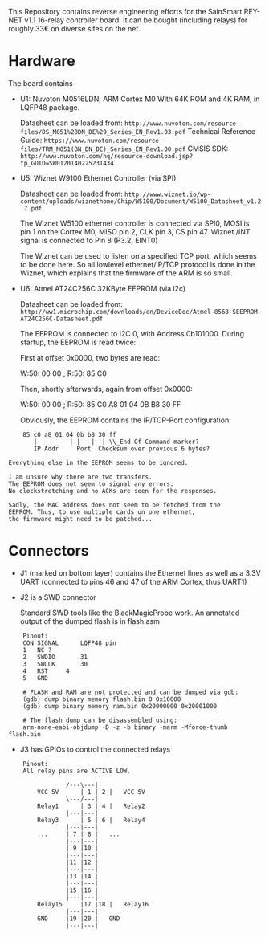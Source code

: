 
This Repository contains reverse engineering efforts for the
SainSmart REY-NET v1.1 16-relay controller board.
It can be bought (including relays) for roughly 33€ on diverse sites on the net.

Hardware
========

The board contains

* U1: Nuvoton M0516LDN, ARM Cortex M0 With 64K ROM and 4K RAM, in LQFP48 package.

	Datasheet can be loaded from: `http://www.nuvoton.com/resource-files/DS_M051%28DN_DE%29_Series_EN_Rev1.03.pdf`
	Technical Reference Guide: `https://www.nuvoton.com/resource-files/TRM_M051(BN_DN_DE)_Series_EN_Rev1.00.pdf`
	CMSIS SDK: `http://www.nuvoton.com/hq/resource-download.jsp?tp_GUID=SW0120140225231434`

* U5: Wiznet W9100 Ethernet Controller (via SPI)

	Datasheet can be loaded from: `http://www.wiznet.io/wp-content/uploads/wiznethome/Chip/W5100/Document/W5100_Datasheet_v1.2.7.pdf`

	The Wiznet W5100 ethernet controller is connected via SPI0,
	MOSI is pin 1 on the Cortex M0,
	MISO pin 2,
	CLK pin 3,
	CS pin 47.
	Wiznet /INT signal is connected to Pin 8 (P3.2, EINT0)

	The Wiznet can be used to listen on a specified TCP port,
	which seems to be done here. So all lowlevel ethernet/IP/TCP
	protocol is done in the Wiznet, which explains that the
	firmware of the ARM is so small.


* U6: Atmel AT24C256C 32KByte EEPROM (via i2c)

	Datasheet can be loaded from: `http://ww1.microchip.com/downloads/en/DeviceDoc/Atmel-8568-SEEPROM-AT24C256C-Datasheet.pdf`

	The EEPROM is connected to I2C 0, with Address 0b101000.
	During startup, the EEPROM is read twice:

	First at offset 0x0000, two bytes are read:

	W:50: 00 00  ;  R:50: 85 C0

	Then, shortly afterwards, again from offset 0x0000:

	W:50: 00 00  ;  R:50: 85 C0 A8 01 04 0B B8 30 FF
	
	Obviously, the EEPROM contains the IP/TCP-Port configuration:

```
	85 c0 a8 01 04 0b b8 30 ff
	   |---------| |---| ||	\\_End-Of-Command marker?
	   IP Addr     Port  Checksum over previous 6 bytes?
```

	Everything else in the EEPROM seems to be ignored.

	I am unsure why there are two transfers.
	The EEPROM does not seem to signal any errors:
	No clockstretching and no ACKs are seen for the responses.

	Sadly, the MAC address does not seem to be fetched from the
	EEPROM. Thus, to use multiple cards on one ethernet,
	the firmware might need to be patched...

Connectors
==========

* J1 (marked on bottom layer) contains the Ethernet lines as well as a 3.3V UART (connected to pins 46 and 47 of the ARM Cortex, thus UART1)

* J2 is a SWD connector

	Standard SWD tools like the BlackMagicProbe work.
	An annotated output of the dumped flash is in flash.asm

```
	Pinout:
	CON	SIGNAL		LQFP48 pin
	1	NC ?
	2	SWDIO		31
	3	SWCLK		30
	4	RST		4
	5	GND

	# FLASH and RAM are not protected and can be dumped via gdb:
	(gdb) dump binary memory flash.bin 0 0x10000
	(gdb) dump binary memory ram.bin 0x20000000 0x20001000

	# The flash dump can be disassembled using:
	arm-none-eabi-objdump -D -z -b binary -marm -Mforce-thumb flash.bin
```

* J3 has GPIOs to control the connected relays

```
	Pinout:
	All relay pins are ACTIVE LOW.

				/---\---|
		VCC 5V		| 1 | 2 |	VCC 5V
				\---/---|
		Relay1		| 3 | 4 |	Relay2
				|---|---|
		Relay3		| 5 | 6 |	Relay4
				|---|---|
		...		| 7 | 8 |	...
				|---|---|
				| 9 |10 |
				|---|---|
				|11 |12 |
				|---|---|
				|13 |14 |
				|---|---|
				|15 |16 |
				|---|---|
		Relay15		|17 |18 |	Relay16
				|---|---|
		GND		|19 |20 |	GND
				|---|---|

```
